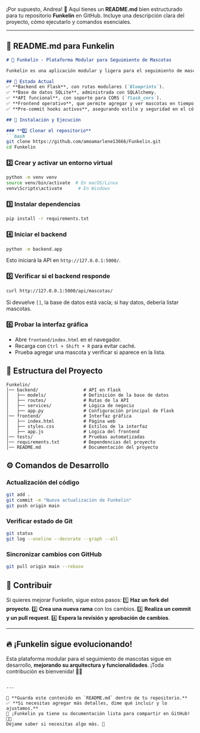 ¡Por supuesto, Andrea! 🚀 Aquí tienes un **README.md** bien estructurado para tu repositorio **Funkelin** en GitHub. Incluye una descripción clara del proyecto, cómo ejecutarlo y comandos esenciales.

---

## **📌 README.md para Funkelin**
```markdown
# 🐾 Funkelin - Plataforma Modular para Seguimiento de Mascotas

Funkelin es una aplicación modular y ligera para el seguimiento de mascotas. Ofrece un backend en **Flask + SQLite** y un frontend en **HTML, CSS y JavaScript**, permitiendo visualizar y registrar mascotas de manera sencilla y organizada.

## 🚀 Estado Actual
✅ **Backend en Flask**, con rutas modulares (`Blueprints`).
✅ **Base de datos SQLite**, administrada con SQLAlchemy.
✅ **API funcional**, con soporte para CORS (`flask_cors`).
✅ **Frontend operativo**, que permite agregar y ver mascotas en tiempo real.
✅ **Pre-commit hooks activos**, asegurando estilo y seguridad en el código.

## 🔧 Instalación y Ejecución

### **1️⃣ Clonar el repositorio**
```bash
git clone https://github.com/amoamarlene13666/Funkelin.git
cd Funkelin
```

### **2️⃣ Crear y activar un entorno virtual**
```bash
python -m venv venv
source venv/bin/activate  # En macOS/Linux
venv\Scripts\activate      # En Windows
```

### **3️⃣ Instalar dependencias**
```bash
pip install -r requirements.txt
```

### **4️⃣ Iniciar el backend**
```bash
python -m backend.app
```
Esto iniciará la API en `http://127.0.0.1:5000/`.

### **5️⃣ Verificar si el backend responde**
```bash
curl http://127.0.0.1:5000/api/mascotas/
```
Si devuelve `[]`, la base de datos está vacía; si hay datos, debería listar mascotas.

### **6️⃣ Probar la interfaz gráfica**
- Abre `frontend/index.html` en el navegador.
- Recarga con `Ctrl + Shift + R` para evitar caché.
- Prueba agregar una mascota y verificar si aparece en la lista.

## 📁 Estructura del Proyecto

```
Funkelin/
│── backend/                 # API en Flask
│   ├── models/              # Definición de la base de datos
│   ├── routes/              # Rutas de la API
│   ├── services/            # Lógica de negocio
│   ├── app.py               # Configuración principal de Flask
│── frontend/                # Interfaz gráfica
│   ├── index.html           # Página web
│   ├── styles.css           # Estilos de la interfaz
│   ├── app.js               # Lógica del frontend
│── tests/                   # Pruebas automatizadas
│── requirements.txt         # Dependencias del proyecto
│── README.md                # Documentación del proyecto
```

## ⚙️ Comandos de Desarrollo

### **Actualización del código**
```bash
git add .
git commit -m "Nueva actualización de Funkelin"
git push origin main
```

### **Verificar estado de Git**
```bash
git status
git log --oneline --decorate --graph --all
```

### **Sincronizar cambios con GitHub**
```bash
git pull origin main --rebase
```

## 📌 Contribuir
Si quieres mejorar Funkelin, sigue estos pasos:
1️⃣ **Haz un fork del proyecto**.
2️⃣ **Crea una nueva rama** con los cambios.
3️⃣ **Realiza un commit y un pull request**.
4️⃣ **Espera la revisión y aprobación de cambios**.

---

## 🔥 ¡Funkelin sigue evolucionando!
Esta plataforma modular para el seguimiento de mascotas sigue en desarrollo, **mejorando su arquitectura y funcionalidades**.
¡Toda contribución es bienvenida! 🚀🐾
```

---

📌 **Guarda este contenido en `README.md` dentro de tu repositorio.**
✅ **Si necesitas agregar más detalles, dime qué incluir y lo ajustamos.**
🚀 ¡Funkelin ya tiene su documentación lista para compartir en GitHub! 🔎✨
Déjame saber si necesitas algo más. 🎉

